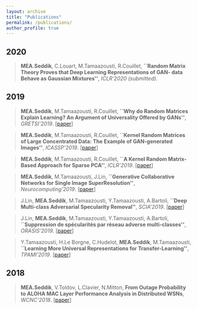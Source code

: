 ```yaml
---
layout: archive
title: "Publications"
permalink: /publications/
author_profile: true
---
```


2020
---
> **MEA.Seddik**, C.Louart, M.Tamaazousti, R.Couillet, **``Random Matrix Theory Proves that Deep Learning Representations of GAN-
data Behave as Gaussian Mixtures''**, *ICLR'2020 (submitted)*.

2019
---
> **MEA.Seddik**, M.Tamaazousti, R.Couillet, **``Why do Random Matrices Explain Learning? An Argument of Universality
Offered by GANs''**, *GRETSI'2019*. [[paper](https://melaseddik.github.io/files/2019Cgretsi.pdf)]

> **MEA.Seddik**, M.Tamaazousti, R.Couillet, **``Kernel Random Matrices of Large Concentrated Data: The Example of
GAN-generated Images''**, *ICASSP'2019*. [[paper](https://melaseddik.github.io/files/2019Cicassp.pdf)]

> **MEA.Seddik**, M.Tamaazousti, R.Couillet, **``A Kernel Random Matrix-Based Approach for Sparse PCA''**, *ICLR'2019*. [[paper](https://melaseddik.github.io/files/2019Ciclr.pdf)]

> **MEA.Seddik**, M.Tamaazousti, J.Lin, **``Generative Collaborative Networks for Single Image SuperResolution''**, *Neurocomputing'2019*. [[paper](https://melaseddik.github.io/files/2019Jneurocomp.pdf)]

> J.Lin, **MEA.Seddik**, M.Tamaazousti, Y.Tamaazousti, A.Bartoli, **``Deep Multi-class Adversarial Specularity Removal''**, *SCIA'2019*. [[paper](https://melaseddik.github.io/files/2019Cscia.pdf)]

> J.Lin, **MEA.Seddik**, M.Tamaazousti, Y.Tamaazousti, A.Bartoli, **``Suppression de spécularités par réseau adverse multi-classes''**, *ORASIS'2019*. [[paper](https://melaseddik.github.io/files/2019Corasis.pdf)]

> Y.Tamaazousti, H.Le Borgne, C.Hudelot, **MEA.Seddik**, M.Tamaazousti, **``Learning More Universal Representations for Transfer-Learning''**, *TPAMI'2019*. [[paper](https://melaseddik.github.io/files/2019Jpami.pdf)]

**2018**
---
> **MEA.Seddik**, V.Toldov, L.Clavier, N.Mitton, **From Outage Probability to ALOHA MAC Layer Performance Analysis in Distributed WSNs**, *WCNC'2018*. [[paper](https://melaseddik.github.io/files/2018Cwcnc.pdf)]
